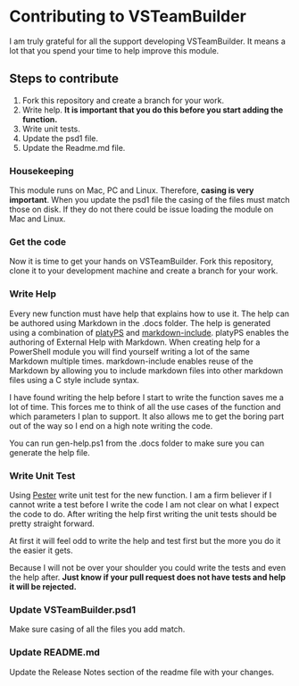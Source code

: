# Contributing to VSTeamBuilder

I am truly grateful for all the support developing VSTeamBuilder. It means a lot that you spend your time to help improve this module.

## Steps to contribute

1. Fork this repository and create a branch for your work.
2. Write help. **It is important that you do this before you start adding the function.**
3. Write unit tests.
4. Update the psd1 file.
5. Update the Readme.md file.

### Housekeeping

This module runs on Mac, PC and Linux. Therefore, **casing is very important**.  When you update the psd1 file the casing of the files must match those on disk. If they do not there could be issue loading the module on Mac and Linux.

### Get the code

Now it is time to get your hands on VSTeamBuilder. Fork this repository, clone it to your development machine and create a branch for your work.

### Write Help

Every new function must have help that explains how to use it. The help can be authored using Markdown in the .docs folder. The help is generated using a combination of [platyPS](https://github.com/PowerShell/platyPS) and [markdown-include](https://github.com/sethen/markdown-include). platyPS enables the authoring of External Help with Markdown.  When creating help for a PowerShell module you will find yourself writing a lot of the same Markdown multiple times. markdown-include enables reuse of the Markdown by allowing you to include markdown files into other markdown files using a C style include syntax.

I have found writing the help before I start to write the function saves me a lot of time. This forces me to think of all the use cases of the function and which parameters I plan to support. It also allows me to get the boring part out of the way so I end on a high note writing the code.

You can run gen-help.ps1 from the .docs folder to make sure you can generate the help file.

### Write Unit Test

Using [Pester](https://github.com/pester/Pester) write unit test for the new function. I am a firm believer if I cannot write a test before I write the code I am not clear on what I expect the code to do. After writing the help first writing the unit tests should be pretty straight forward.

At first it will feel odd to write the help and test first but the more you do it the easier it gets.

Because I will not be over your shoulder you could write the tests and even the help after. **Just know if your pull request does not have tests and help it will be rejected.**

### Update VSTeamBuilder.psd1

Make sure casing of all the files you add match.

### Update README.md

Update the Release Notes section of the readme file with your changes.
